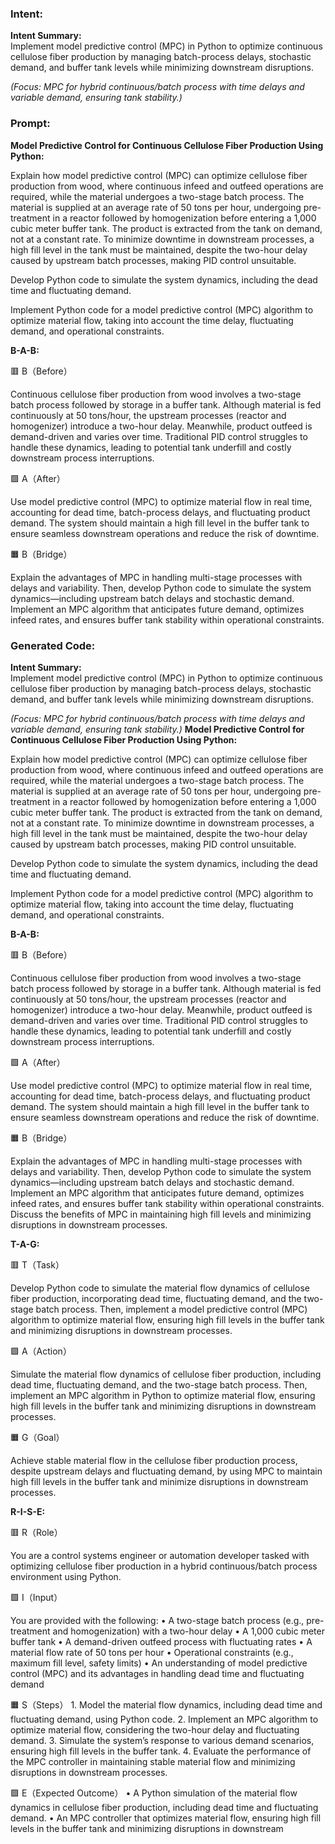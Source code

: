 ### Intent:
**Intent Summary:**  
Implement model predictive control (MPC) in Python to optimize continuous cellulose fiber production by managing batch-process delays, stochastic demand, and buffer tank levels while minimizing downstream disruptions.  

*(Focus: MPC for hybrid continuous/batch process with time delays and variable demand, ensuring tank stability.)*

### Prompt:
**Model Predictive Control for Continuous Cellulose Fiber Production Using Python:**

Explain how model predictive control (MPC) can optimize cellulose fiber production from wood, where continuous infeed and outfeed operations are required, while the material undergoes a two-stage batch process. The material is supplied at an average rate of 50 tons per hour, undergoing pre-treatment in a reactor followed by homogenization before entering a 1,000 cubic meter buffer tank. The product is extracted from the tank on demand, not at a constant rate. To minimize downtime in downstream processes, a high fill level in the tank must be maintained, despite the two-hour delay caused by upstream batch processes, making PID control unsuitable.

Develop Python code to simulate the system dynamics, including the dead time and fluctuating demand.

Implement Python code for a model predictive control (MPC) algorithm to optimize material flow, taking into account the time delay, fluctuating demand, and operational constraints.

**B-A-B:**

🟥 B（Before）

Continuous cellulose fiber production from wood involves a two-stage batch process followed by storage in a buffer tank. Although material is fed continuously at 50 tons/hour, the upstream processes (reactor and homogenizer) introduce a two-hour delay. Meanwhile, product outfeed is demand-driven and varies over time. Traditional PID control struggles to handle these dynamics, leading to potential tank underfill and costly downstream process interruptions.

🟩 A（After）

Use model predictive control (MPC) to optimize material flow in real time, accounting for dead time, batch-process delays, and fluctuating product demand. The system should maintain a high fill level in the buffer tank to ensure seamless downstream operations and reduce the risk of downtime.

🟧 B（Bridge）

Explain the advantages of MPC in handling multi-stage processes with delays and variability. Then, develop Python code to simulate the system dynamics—including upstream batch delays and stochastic demand. Implement an MPC algorithm that anticipates future demand, optimizes infeed rates, and ensures buffer tank stability within operational constraints.

### Generated Code:
**Intent Summary:**  
Implement model predictive control (MPC) in Python to optimize continuous cellulose fiber production by managing batch-process delays, stochastic demand, and buffer tank levels while minimizing downstream disruptions.  

*(Focus: MPC for hybrid continuous/batch process with time delays and variable demand, ensuring tank stability.)*
**Model Predictive Control for Continuous Cellulose Fiber Production Using Python:**

Explain how model predictive control (MPC) can optimize cellulose fiber production from wood, where continuous infeed and outfeed operations are required, while the material undergoes a two-stage batch process. The material is supplied at an average rate of 50 tons per hour, undergoing pre-treatment in a reactor followed by homogenization before entering a 1,000 cubic meter buffer tank. The product is extracted from the tank on demand, not at a constant rate. To minimize downtime in downstream processes, a high fill level in the tank must be maintained, despite the two-hour delay caused by upstream batch processes, making PID control unsuitable.

Develop Python code to simulate the system dynamics, including the dead time and fluctuating demand.

Implement Python code for a model predictive control (MPC) algorithm to optimize material flow, taking into account the time delay, fluctuating demand, and operational constraints.

**B-A-B:**

🟥 B（Before）

Continuous cellulose fiber production from wood involves a two-stage batch process followed by storage in a buffer tank. Although material is fed continuously at 50 tons/hour, the upstream processes (reactor and homogenizer) introduce a two-hour delay. Meanwhile, product outfeed is demand-driven and varies over time. Traditional PID control struggles to handle these dynamics, leading to potential tank underfill and costly downstream process interruptions.

🟩 A（After）

Use model predictive control (MPC) to optimize material flow in real time, accounting for dead time, batch-process delays, and fluctuating product demand. The system should maintain a high fill level in the buffer tank to ensure seamless downstream operations and reduce the risk of downtime.

🟧 B（Bridge）

Explain the advantages of MPC in handling multi-stage processes with delays and variability. Then, develop Python code to simulate the system dynamics—including upstream batch delays and stochastic demand. Implement an MPC algorithm that anticipates future demand, optimizes infeed rates, and ensures buffer tank stability within operational constraints. Discuss the benefits of MPC in maintaining high fill levels and minimizing disruptions in downstream processes.

**T-A-G:**

🟥 T（Task）

Develop Python code to simulate the material flow dynamics of cellulose fiber production, incorporating dead time, fluctuating demand, and the two-stage batch process. Then, implement a model predictive control (MPC) algorithm to optimize material flow, ensuring high fill levels in the buffer tank and minimizing disruptions in downstream processes.

🟩 A（Action）

Simulate the material flow dynamics of cellulose fiber production, including dead time, fluctuating demand, and the two-stage batch process. Then, implement an MPC algorithm in Python to optimize material flow, ensuring high fill levels in the buffer tank and minimizing disruptions in downstream processes.

🟧 G（Goal）

Achieve stable material flow in the cellulose fiber production process, despite upstream delays and fluctuating demand, by using MPC to maintain high fill levels in the buffer tank and minimize disruptions in downstream processes.

**R-I-S-E:**

🟥 R（Role）

You are a control systems engineer or automation developer tasked with optimizing cellulose fiber production in a hybrid continuous/batch process environment using Python.

🟩 I（Input）

You are provided with the following:
	•	A two-stage batch process (e.g., pre-treatment and homogenization) with a two-hour delay
	•	A 1,000 cubic meter buffer tank
	•	A demand-driven outfeed process with fluctuating rates
	•	A material flow rate of 50 tons per hour
	•	Operational constraints (e.g., maximum fill level, safety limits)
	•	An understanding of model predictive control (MPC) and its advantages in handling dead time and fluctuating demand

🟧 S（Steps）
	1.	Model the material flow dynamics, including dead time and fluctuating demand, using Python code.
	2.	Implement an MPC algorithm to optimize material flow, considering the two-hour delay and fluctuating demand.
	3.	Simulate the system’s response to various demand scenarios, ensuring high fill levels in the buffer tank.
	4.	Evaluate the performance of the MPC controller in maintaining stable material flow and minimizing disruptions in downstream processes.

🟩 E（Expected Outcome）
	•	A Python simulation of the material flow dynamics in cellulose fiber production, including dead time and fluctuating demand.
	•	An MPC controller that optimizes material flow, ensuring high fill levels in the buffer tank and minimizing disruptions in downstream
